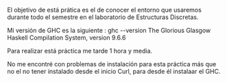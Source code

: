 El objetivo de está prática es el de conocer el entorno que usaremos durante todo el semestre en el laboratorio de Estructuras Discretas.

Mi versión de GHC es la siguiente :
ghc --version
The Glorious Glasgow Haskell Compilation System, version 9.6.6

Para realizar está práctica me tarde 1 hora y media.

No me encontré con problemas de instalación para esta práctica más que no el no tener instalado desde el inicio Curl, para desde él instalaar el GHC.